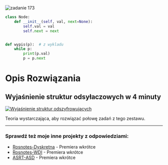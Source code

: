 <picture>
  <source srcset="../../srt/zbior_zadan/173.png" media="(prefers-color-scheme: light)">
  <source srcset="../../srt/zbior_zadan/black_173.png" media="(prefers-color-scheme: dark)">
  <img src="../../srt/zbior_zadan/black_173.png" alt="zadanie 173">
</picture>

```python
class Node:
    def __init__(self, val, next=None):
        self.val = val
        self.next = next


def wypis(p):  # z wykladu
    while p:
        print(p.val)
        p = p.next
```

# Opis Rozwiązania 

## Wyjaśnienie struktur odsyłaczowych w 4 minuty

[![Wyjaśnienie struktur odszyfrowujących](https://img.youtube.com/vi/F8AbOfQwl1c/0.jpg)](https://www.youtube.com/watch?v=F8AbOfQwl1c)

Teoria wystarczająca, aby rozwiązać połowę zadań z tego zestawu.


---
### Sprawdź też moje inne projekty z odpowiedziami:
- [Rosnotes-Dyskretna](https://github.com/kamilGie/Rosnotes-Dyskretna) - Premiera wkrótce
- [Rosnotes-WDI](https://github.com/kamilGie/Rosnotes-WDI) - Premiera wkrótce
- [ASRT-ASD](https://github.com/kamilGie/Rosnotes-Dyskretna) - Premiera wkrótce
